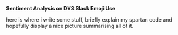 **Sentiment Analysis on DVS Slack Emoji Use**

here is where i write some stuff, briefly explain my spartan code and hopefully display a nice picture summarising all of it.

